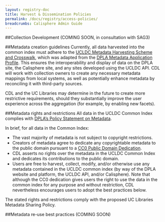 ```yaml
---
layout: registry-doc
title: Harvest & Dissemination Policies
permalink: /docs/registry/access-policies/
breadcrumbs: Calisphere Admin Guide
---
```


##Collection Development
(COMING SOON, in consultation with SAG3)

##Metadata creation guidelines
Currently, all data harvested into the common index must adhere to the [UCLDC Metadata Harvesting Scheme and Crosswalk](https://docs.google.com/spreadsheets/d/1u2RE9PD0N9GkLQTFNJy3HiH9N5IbKDG52HjJ6JomC9I/edit#gid=265758929), which was adapted from the [DPLA Metadata Application Profile](http://dp.la/info/wp-content/uploads/2013/04/DPLA-MAP-V3.1-2.pdf). This ensures the interoperability and display of data on the DPLA site, the Calisphere site, and any sites developed using the UCLDC API. CDL will work with collection owners to create any necessary metadata mappings from local systems, as well as potentially enhance metadata by reconciling it with third-party sources.

CDL and the UC Libraries may determine in the future to create more restrictive requirements, should they substantially improve the user experience across the aggregation (for example, by enabling new facets).

##Metadata rights and restrictions
All data in the UCLDC Common Index complies with [DPLA’s Policy Statement on Metadata](http://dp.la/info/wp-content/uploads/2013/04/DPLAMetadataPolicy.pdf). 

In brief, for all data in the Common Index:

- The vast majority of metadata is not subject to copyright restrictions.
- Creators of metadata agree to dedicate any copyrightable metadata to the public domain pursuant to a [CC0 Public Domain Dedication](http://creativecommons.org/publicdomain/zero/1.0/).
- CDL asserts no rights over the metadata in the UCLDC Common Index and dedicates its contributions to the public domain.
- Users are free to harvest, collect, modify, and/or otherwise use any metadata contained in the UCLDC common index (by way of the DPLA website and platform, the UCLDC API, and/or Calisphere). Note that although the CC0 dedication gives users the right to use the data in the common index for any purpose and without restriction, CDL nevertheless encourages users to adopt the best practices below.

The stated rights and restrictions comply with the proposed UC Libraries Metadata Sharing Policy.

##Metadata re-use best practices 
(COMING SOON)
